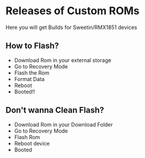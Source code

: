 # Releases of Custom ROMs
Here you will get Builds for Sweetin/RMX1851 devices

## How to Flash?
- Download Rom in your external storage
- Go to Recovery Mode
- Flash the Rom
- Format Data
- Reboot
- Booted!!

## Don't wanna Clean Flash?
- Download Rom in your Download Folder
- Go to Recovery Mode
- Flash Rom
- Reboot device
- Booted

